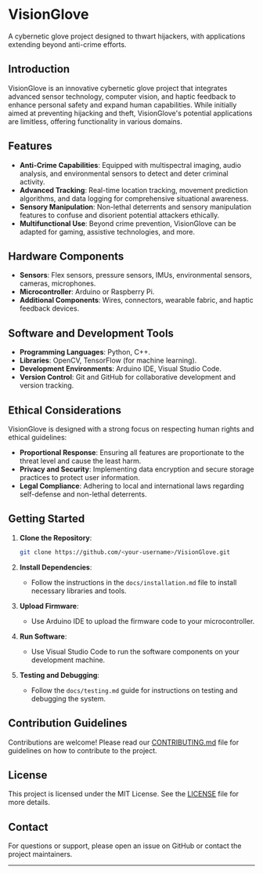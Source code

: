 # VisionGlove
A cybernetic glove project designed to thwart hijackers, with applications extending beyond anti-crime efforts.

## Introduction

VisionGlove is an innovative cybernetic glove project that integrates advanced sensor technology, computer vision, and haptic feedback to enhance personal safety and expand human capabilities. While initially aimed at preventing hijacking and theft, VisionGlove's potential applications are limitless, offering functionality in various domains.

## Features

- **Anti-Crime Capabilities**: Equipped with multispectral imaging, audio analysis, and environmental sensors to detect and deter criminal activity.
- **Advanced Tracking**: Real-time location tracking, movement prediction algorithms, and data logging for comprehensive situational awareness.
- **Sensory Manipulation**: Non-lethal deterrents and sensory manipulation features to confuse and disorient potential attackers ethically.
- **Multifunctional Use**: Beyond crime prevention, VisionGlove can be adapted for gaming, assistive technologies, and more.

## Hardware Components

- **Sensors**: Flex sensors, pressure sensors, IMUs, environmental sensors, cameras, microphones.
- **Microcontroller**: Arduino or Raspberry Pi.
- **Additional Components**: Wires, connectors, wearable fabric, and haptic feedback devices.

## Software and Development Tools

- **Programming Languages**: Python, C++.
- **Libraries**: OpenCV, TensorFlow (for machine learning).
- **Development Environments**: Arduino IDE, Visual Studio Code.
- **Version Control**: Git and GitHub for collaborative development and version tracking.

## Ethical Considerations

VisionGlove is designed with a strong focus on respecting human rights and ethical guidelines:
- **Proportional Response**: Ensuring all features are proportionate to the threat level and cause the least harm.
- **Privacy and Security**: Implementing data encryption and secure storage practices to protect user information.
- **Legal Compliance**: Adhering to local and international laws regarding self-defense and non-lethal deterrents.

## Getting Started

1. **Clone the Repository**:
    ```bash
    git clone https://github.com/<your-username>/VisionGlove.git
    ```

2. **Install Dependencies**:
    - Follow the instructions in the `docs/installation.md` file to install necessary libraries and tools.

3. **Upload Firmware**:
    - Use Arduino IDE to upload the firmware code to your microcontroller.

4. **Run Software**:
    - Use Visual Studio Code to run the software components on your development machine.

5. **Testing and Debugging**:
    - Follow the `docs/testing.md` guide for instructions on testing and debugging the system.

## Contribution Guidelines

Contributions are welcome! Please read our [CONTRIBUTING.md](CONTRIBUTING.md) file for guidelines on how to contribute to the project.

## License

This project is licensed under the MIT License. See the [LICENSE](LICENSE) file for more details.

## Contact

For questions or support, please open an issue on GitHub or contact the project maintainers.

---

